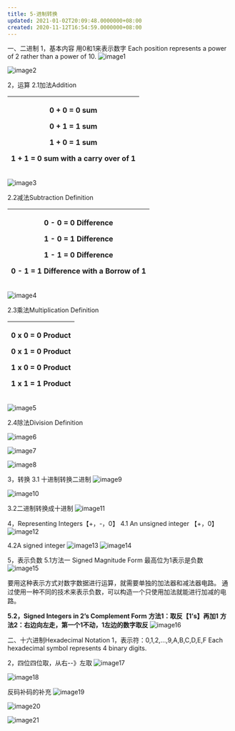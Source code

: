 ```yaml
---
title: 5-进制转换
updated: 2021-01-02T20:09:48.0000000+08:00
created: 2020-11-12T16:54:59.0000000+08:00
---
```


一、二进制
1，基本内容
用0和1来表示数字
Each position represents a power of 2 rather than a power of 10.
![image1](../../assets/4445698e73324559994adfba8ecb4d0b.png)

![image2](../../assets/0e385b399e8f468cb684908da9cd65b8.png)

2，运算
2.1加法Addition
<table>
<colgroup>
<col style="width: 100%" />
</colgroup>
<thead>
<tr class="header">
<th><p>0 + 0 = 0 sum</p>
<p>0 + 1 = 1 sum</p>
<p>1 + 0 = 1 sum</p>
<p>1 + 1 = 0 sum with a carry over of 1</p></th>
</tr>
</thead>
<tbody>
</tbody>
</table>

![image3](../../assets/8c61570ad44a495bb8fca59a5b9b323b.png)

2.2减法Subtraction Definition
<table>
<colgroup>
<col style="width: 100%" />
</colgroup>
<thead>
<tr class="header">
<th><p>0 - 0 = 0 Difference</p>
<p>1 - 0 = 1 Difference</p>
<p>1 - 1 = 0 Difference</p>
<p>0 - 1 = 1 Difference with a Borrow of 1</p></th>
</tr>
</thead>
<tbody>
</tbody>
</table>

![image4](../../assets/7ae9ba4fe3964dbdb7129d6e1e665682.png)

2.3乘法Multiplication Definition

<table>
<colgroup>
<col style="width: 100%" />
</colgroup>
<thead>
<tr class="header">
<th><p>0 x 0 = 0 Product</p>
<p>0 x 1 = 0 Product</p>
<p>1 x 0 = 0 Product</p>
<p>1 x 1 = 1 Product</p></th>
</tr>
</thead>
<tbody>
</tbody>
</table>

![image5](../../assets/f3e6cecaff114ade98e0e37063e7e4fa.png)

2.4除法Division Definition

![image6](assets\9dfe8fc856b746df8d57c84f2127ecb0.png)

![image7](../../assets/b876400da61e472b9521d4ed9d5b2753.png)




![image8](../../assets/d843295dff9a45c3bea6c58390c34409.png)

3，转换
3.1 十进制转换二进制
![image9](../../assets/f4af04fb86ad4b90a51ceaf1c88da600.png)

![image10](../../assets/ef4bc44a8baa467ca97d79177a7a97f2.png)

3.2二进制转换成十进制
![image11](../../assets/9728d5e9960f440c96b27f213125e22b.png)

4，Representing Integers【+，-，0】
4.1 An unsigned integer 【+，0】
![image12](../../assets/b722c1ed69304e33aa06e6faf8eec02b.png)

4.2A signed integer
![image13](../../assets/f64c619188f84447affb8dc8fdd07e35.png)
![image14](../../assets/ff614d037f2945c4a2fa428bef4def08.png)

5，表示负数
5.1方法一 Signed Magnitude Form
最高位为1表示是负数
![image15](../../assets/9aa696e2d1894343a0e5478c85074aca.png)

要用这种表示方式对数字数据进行运算，就需要单独的加法器和减法器电路。
通过使用一种不同的技术来表示负数，可以构造一个只使用加法就能进行加减的电路。

**5.2，Signed Integers in 2’s Complement Form**
**方法1：取反【1’s】再加1**
**方法2：右边向左走，第一个1不动，1左边的数字取反**
![image16](../../assets/84f086269a01481b9dc8b00b2aefd0ec.png)

二、十六进制Hexadecimal Notation
1，表示符：0,1,2,…,9,A,B,C,D,E,F
Each hexadecimal symbol represents 4 binary digits.

2，四位四位取，从右--》左取
![image17](../../assets/dce504dc90e14baca8b89a6d33ddd2e7.png)

![image18](../../assets/569dbe922ead4bc397c781b7856f8aa2.png)

反码补码的补充
![image19](../../assets/b5c2e163bb3e4954b6c2925d95608ba2.png)

![image20](../../assets/33cf91281cb04d659b918e6d915080eb.png)

![image21](../../assets/031820d6d7104724953374837749fa0a.png)

